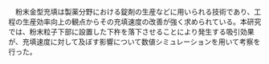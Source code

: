 　粉末金型充填は製薬分野における錠剤の生産などに用いられる技術であり、工程の生産効率向上の観点からその充填速度の改善が強く求められている。本研究では、粉末粒子下部に設置した下杵を落下させることにより発生する吸引効果が、充填速度に対して及ぼす影響について数値シミュレーションを用いて考察を行った。